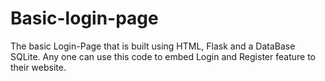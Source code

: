 # Basic-login-page

The basic Login-Page that is built using HTML, Flask and a DataBase SQLite. Any one can use this code to embed Login and Register feature to their website.
